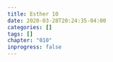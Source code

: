 ```yaml
---
title: Esther 10
date: 2020-03-28T20:24:35-04:00
categories: []
tags: []
chapter: "010"
inprogress: false
---
```


